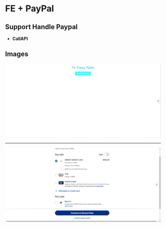 # FE + PayPal

## Support Handle Paypal

- **CallAPI**

## Images

![PayPal](./public/images1.jpg)

---

![PayPal](./public/images2.jpg)